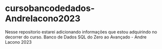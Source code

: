 # cursobancodedados-AndreIacono2023
Nesse repositorio estarei adicionando informações que estou adquirindo no decorrer do curso.
Banco de Dados SQL do Zero ao Avançado - Andre Lacono 2023

